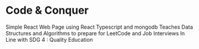 # Code & Conquer
Simple React Web Page using React Typescript and mongodb
Teaches Data Structures and Algorithms to prepare for LeetCode and Job Interviews
In Line with SDG 4 : Quality Education
